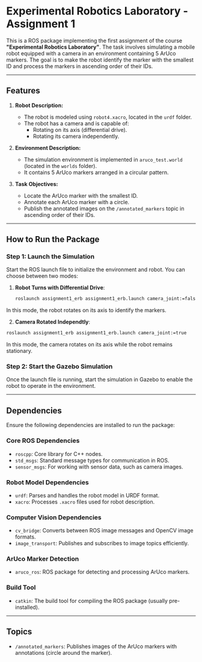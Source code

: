 # Experimental Robotics Laboratory - Assignment 1

This is a ROS package implementing the first assignment of the course **"Experimental Robotics Laboratory"**. The task involves simulating a mobile robot equipped with a camera in an environment containing 5 ArUco markers. The goal is to make the robot identify the marker with the smallest ID and process the markers in ascending order of their IDs.

---

## **Features**

1. **Robot Description:**
   - The robot is modeled using `robot4.xacro`, located in the `urdf` folder.
   - The robot has a camera and is capable of:
     - Rotating on its axis (differential drive).
     - Rotating its camera independently.

2. **Environment Description:**
   - The simulation environment is implemented in `aruco_test.world` (located in the `worlds` folder).
   - It contains 5 ArUco markers arranged in a circular pattern.

3. **Task Objectives:**
   - Locate the ArUco marker with the smallest ID.
   - Annotate each ArUco marker with a circle.
   - Publish the annotated images on the `/annotated_markers` topic  in ascending order of their IDs.

---

## **How to Run the Package**

### **Step 1: Launch the Simulation**

Start the ROS launch file to initialize the environment and robot. You can choose between two modes:

1. **Robot Turns with Differential Drive**:
   ```bash
   roslaunch assignment1_erb assignment1_erb.launch camera_joint:=false
   ```
In this mode, the robot rotates on its axis to identify the markers.

2. **Camera Rotated Independtly**:
  ```bash
  roslaunch assignment1_erb assignment1_erb.launch camera_joint:=true
  ```
In this mode, the camera rotates on its axis while the robot remains stationary.

### **Step 2: Start the Gazebo Simulation**
Once the launch file is running, start the simulation in Gazebo to enable the robot to operate in the environment.


---

## **Dependencies**

Ensure the following dependencies are installed to run the package:

### **Core ROS Dependencies**
- `roscpp`: Core library for C++ nodes.
- `std_msgs`: Standard message types for communication in ROS.
- `sensor_msgs`: For working with sensor data, such as camera images.

### **Robot Model Dependencies**
- `urdf`: Parses and handles the robot model in URDF format.
- `xacro`: Processes `.xacro` files used for robot description.

### **Computer Vision Dependencies**
- `cv_bridge`: Converts between ROS image messages and OpenCV image formats.
- `image_transport`: Publishes and subscribes to image topics efficiently.

### **ArUco Marker Detection**
- `aruco_ros`: ROS package for detecting and processing ArUco markers.

### **Build Tool**
- `catkin`: The build tool for compiling the ROS package (usually pre-installed).

---

## **Topics**

- `/annotated_markers`: Publishes images of the ArUco markers with annotations (circle around the marker).
